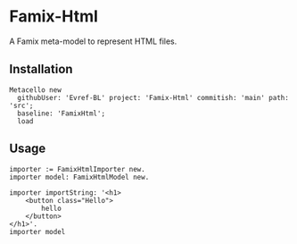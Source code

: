 # Famix-Html

A Famix meta-model to represent HTML files.

## Installation

```st
Metacello new
  githubUser: 'Evref-BL' project: 'Famix-Html' commitish: 'main' path: 'src';
  baseline: 'FamixHtml';
  load
```

## Usage

```st
importer := FamixHtmlImporter new.
importer model: FamixHtmlModel new.

importer importString: '<h1>
	<button class="Hello">
		hello
	</button>
</h1>'.
importer model
```

